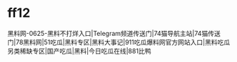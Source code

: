 # ff12
黑料网-0625-黑料不打烊入口|Telegram频道传送门|74猫导航主站|74猫传送门|78黑料网|51吃瓜|黑料专区|黑料大事记|911吃瓜爆料网官方网站入口|黑料吃瓜另类稀缺专区|国产吃瓜|黑料|今日吃瓜在线|881比鸭
